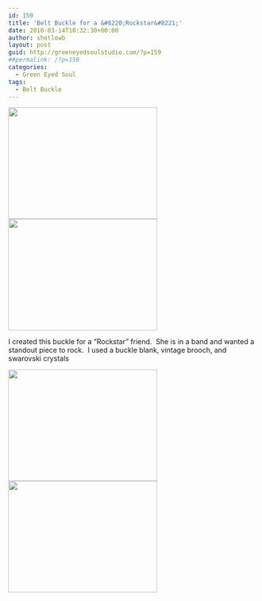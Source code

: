 ```yaml
---
id: 159
title: 'Belt Buckle for a &#8220;Rockstar&#8221;'
date: 2010-03-14T10:32:30+00:00
author: shotlowb
layout: post
guid: http://greeneyedsoulstudio.com/?p=159
##permalink: /?p=159
categories:
  - Green Eyed Soul
tags:
  - Belt Buckle
---
```

<a href="http://greeneyedsoulstudio.com/?attachment_id=160" rel="attachment wp-att-160"><img class="alignnone size-medium wp-image-160" title="outsiderosarybirdbuckle314 119" src="/vendor/uploads/2010/03/outsiderosarybirdbuckle314-1191-300x225.jpg" alt="" width="300" height="225" /></a><a href="http://greeneyedsoulstudio.com/?attachment_id=161" rel="attachment wp-att-161"><img class="alignnone size-medium wp-image-161" title="outsiderosarybirdbuckle314 120" src="http://greeneyedsoulstudio.com/wp-content/uploads/2010/03/outsiderosarybirdbuckle314-1201-300x225.jpg" alt="" width="300" height="225" /></a>

I created this buckle for a &#8220;Rockstar&#8221; friend.  She is in a band and wanted a standout piece to rock.  I used a buckle blank, vintage brooch, and swarovski crystals

<a href="http://greeneyedsoulstudio.com/?attachment_id=162" rel="attachment wp-att-162"><img class="alignnone size-medium wp-image-162" title="outsiderosarybirdbuckle314 123" src="http://greeneyedsoulstudio.com/wp-content/uploads/2010/03/outsiderosarybirdbuckle314-123-300x225.jpg" alt="" width="300" height="225" /></a><a href="http://greeneyedsoulstudio.com/?attachment_id=163" rel="attachment wp-att-163"><img class="alignnone size-medium wp-image-163" title="outsiderosarybirdbuckle314 127" src="http://greeneyedsoulstudio.com/wp-content/uploads/2010/03/outsiderosarybirdbuckle314-127-300x225.jpg" alt="" width="300" height="225" /></a>
